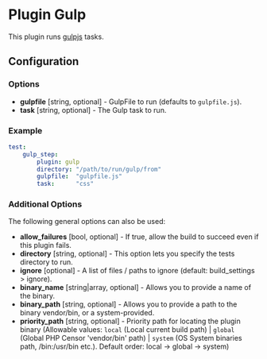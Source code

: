 Plugin Gulp
===========

This plugin runs [gulpjs](https://gulpjs.com/) tasks.

Configuration
-------------

### Options

* **gulpfile** [string, optional] - GulpFile to run (defaults to `gulpfile.js`).
* **task** [string, optional] - The Gulp task to run.

### Example

```yml
test:
    gulp_step:
        plugin: gulp
        directory: "/path/to/run/gulp/from"
        gulpfile:  "gulpfile.js"
        task:      "css"
```

### Additional Options

The following general options can also be used: 

* **allow_failures** [bool, optional] - If true, allow the build to succeed even if this plugin fails.
* **directory** [string, optional] - This option lets you specify the tests directory to run.
* **ignore** [optional] - A list of files / paths to ignore (default: build_settings > ignore).
* **binary_name** [string|array, optional] - Allows you to provide a name of the binary.
* **binary_path** [string, optional] - Allows you to provide a path to the binary vendor/bin, or a system-provided.
* **priority_path** [string, optional] - Priority path for locating the plugin binary (Allowable values: 
  `local` (Local current build path) | 
  `global` (Global PHP Censor 'vendor/bin' path) |
  `system` (OS System binaries path, /bin:/usr/bin etc.). 
  Default order: local -> global -> system)
